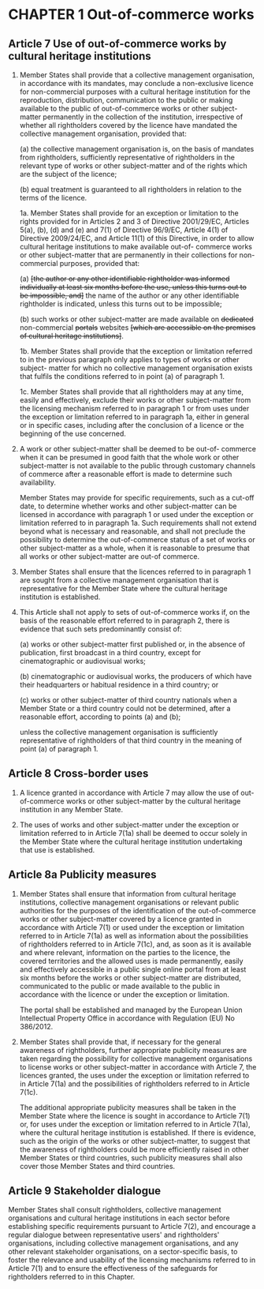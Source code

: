 # CHAPTER 1 Out-of-commerce works

## Article 7 Use of out-of-commerce works by cultural heritage institutions

1. Member States shall provide that a collective management organisation, in accordance with its mandates, may conclude a non-exclusive licence for non-commercial purposes with a cultural heritage institution for the reproduction, distribution, communication to the public or making available to the public of out-of-commerce works or other subject-matter permanently in the collection of the institution, irrespective of whether all rightholders covered by the licence have mandated the collective management organisation, provided that:

    (a) the collective management organisation is, on the basis of mandates from rightholders, sufficiently representative of rightholders in the relevant type of works or other subject-matter and of the rights which are the subject of the licence;
    
    (b) equal treatment is guaranteed to all rightholders in relation to the terms of the licence.

    1a. Member States shall provide for an exception or limitation to the rights provided for in Articles 2 and 3 of Directive 2001/29/EC, Articles 5(a), (b), (d) and (e) and 7(1) of Directive 96/9/EC, Article 4(1) of Directive 2009/24/EC, and Article 11(1) of this Directive, in order to allow cultural heritage institutions to make available out-of- commerce works or other subject-matter that are permanently in their collections for non-commercial purposes, provided that:

    (a) ~~[the author or any other identifiable rightholder was informed individually at least six months before the use, unless this turns out to be impossible, and]~~ the name of the author or any other identifiable rightholder is indicated, unless this turns out to be impossible;
    
    (b) such works or other subject-matter are made available on ~~dedicated~~ non-commercial ~~portals~~ websites ~~[which are accessible on the premises of cultural heritage institutions]~~.
    
    1b. Member States shall provide that the exception or limitation referred to in the previous paragraph only applies to types of works or other subject- matter for which no collective management organisation exists that fulfils the conditions referred to in point (a) of paragraph 1.
    
    1c. Member States shall provide that all rightholders may at any time, easily and effectively, exclude their works or other subject-matter from the licensing mechanism referred to in paragraph 1 or from uses under the exception or limitation referred to in paragraph 1a, either in general or in specific cases, including after the conclusion of a licence or the beginning of the use concerned.

2. A work or other subject-matter shall be deemed to be out-of- commerce when it can be presumed in good faith that the whole work or other subject-matter is not available to the public through customary channels of commerce after a reasonable effort is made to determine such availability.

    Member States may provide for specific requirements, such as a cut-off date, to determine whether works and other subject-matter can be licensed in accordance with paragraph 1 or used under the exception or limitation referred to in paragraph 1a. Such requirements shall not extend beyond what is necessary and reasonable, and shall not preclude the possibility to determine the out-of-commerce status of a set of works or other subject-matter as a whole, when it is reasonable to presume that all works or other subject-matter are out-of commerce.

4. Member States shall ensure that the licences referred to in paragraph 1 are sought from a collective management organisation that is representative for the Member State where the cultural heritage institution is established.

5. This Article shall not apply to sets of out-of-commerce works if, on the basis of the reasonable effort referred to in paragraph 2, there is evidence that such sets predominantly consist of:

    (a) works or other subject-matter first published or, in the absence of publication, first broadcast in a third country, except for cinematographic or audiovisual works;
    
    (b) cinematographic or audiovisual works, the producers of which have their headquarters or habitual residence in a third country; or
    
    (c) works or other subject-matter of third country nationals when a Member State or a third country could not be determined, after a reasonable effort, according to points (a) and (b);
    
    unless the collective management organisation is sufficiently representative of rightholders of that third country in the meaning of point (a) of paragraph 1.

## Article 8 Cross-border uses

1. A licence granted in accordance with Article 7 may allow the use of out- of-commerce works or other subject-matter by the cultural heritage institution in any Member State.

2. The uses of works and other subject-matter under the exception or limitation referred to in Article 7(1a) shall be deemed to occur solely in the Member State where the cultural heritage institution undertaking that use is established.

## Article 8a Publicity measures

1. Member States shall ensure that information from cultural heritage institutions, collective management organisations or relevant public authorities for the purposes of the identification of the out-of-commerce works or other subject-matter covered by a licence granted in accordance with Article 7(1) or used under the exception or limitation referred to in Article 7(1a) as well as information about the possibilities of rightholders referred to in Article 7(1c), and, as soon as it is available and where relevant, information on the parties to the licence, the covered territories and the allowed uses is made permanently, easily and effectively accessible in a public single online portal from at least six months before the works or other subject-matter are distributed, communicated to the public or made available to the public in accordance with the licence or under the exception or limitation.

    The portal shall be established and managed by the European Union Intellectual Property Office in accordance with Regulation (EU) No 386/2012.
    
2. Member States shall provide that, if necessary for the general awareness of rightholders, further appropriate publicity measures are taken regarding the possibility for collective management organisations to license works or other subject-matter in accordance with Article 7, the licences granted, the uses under the exception or limitation referred to in Article 7(1a) and the possibilities of rightholders referred to in Article 7(1c).

    The additional appropriate publicity measures shall be taken in the Member State where the licence is sought in accordance to Article 7(1) or, for uses under the exception or limitation referred to in Article 7(1a), where the cultural heritage institution is established. If there is evidence, such as the origin of the works or other subject-matter, to suggest that the awareness of rightholders could be more efficiently raised in other Member States or third countries, such publicity measures shall also cover those Member States and third countries.

## Article 9 Stakeholder dialogue

Member States shall consult rightholders, collective management organisations and cultural heritage institutions in each sector before establishing specific requirements pursuant to Article 7(2), and encourage a regular dialogue between representative users' and rightholders' organisations, including collective management organisations, and any other relevant stakeholder organisations, on a sector-specific basis, to foster the relevance and usability of the licensing mechanisms referred to in Article 7(1) and to ensure the effectiveness of the safeguards for rightholders referred to in this Chapter.
